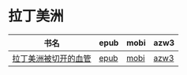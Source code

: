 # 拉丁美洲

| 书名 | epub | mobi | azw3 |
| --- | --- | --- | --- |
| [拉丁美洲被切开的血管](http://ct.dalanmei.com/f/31084289-571815259-ae4dac) | [epub](http://ct.dalanmei.com/f/31084289-571815259-ae4dac) | [mobi](http://ct.dalanmei.com/f/31084289-571545215-90bebd) | [azw3](http://ct.dalanmei.com/f/31084289-572017425-8059e3) |
